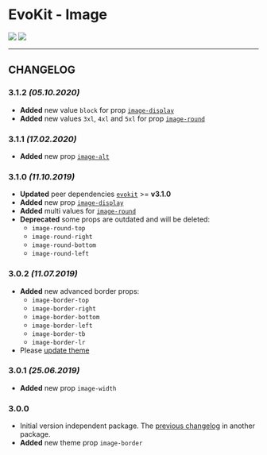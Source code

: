 [README]: /packages/evokit-image/README.md
[evokit]: /packages/evokit/README.md

[image-alt]: /packages/evokit-image/?id=image-alt
[image-display]: /packages/evokit-image/?id=image-display
[image-round]: /packages/evokit-image/?id=image-round

[create_theme]: /public/theming.html

# EvoKit - Image

[![](https://img.shields.io/npm/v/evokit-image.svg)](https://www.npmjs.com/package/evokit-image)
[![](https://img.shields.io/badge/page-README-42b983)][README]

---

## CHANGELOG

### 3.1.2 *(05.10.2020)*

- **Added** new value `block` for prop [`image-display`][image-display]
- **Added** new values `3xl`, `4xl` and `5xl` for prop [`image-round`][image-round]

### 3.1.1 *(17.02.2020)*

- **Added** new prop [`image-alt`][image-alt]

### 3.1.0 *(11.10.2019)*

- **Updated** peer dependencies [`evokit`][evokit] >= **v3.1.0**
- **Added** new prop [`image-display`][image-display]
- **Added** multi values for [`image-round`][image-round]
- **Deprecated** some props are outdated and will be deleted:
    - `image-round-top`
    - `image-round-right`
    - `image-round-bottom`
    - `image-round-left`

### 3.0.2 *(11.07.2019)*

- **Added** new advanced border props:
    - `image-border-top`
    - `image-border-right`
    - `image-border-bottom`
    - `image-border-left`
    - `image-border-tb`
    - `image-border-lr`
- Please [update theme][create_theme]

### 3.0.1 *(25.06.2019)*

- **Added** new prop `image-width`

### 3.0.0

- Initial version independent package. The [previous changelog](/packages/evokit/CHANGELOG.md) in another package.
- **Added** new theme prop `image-border`
